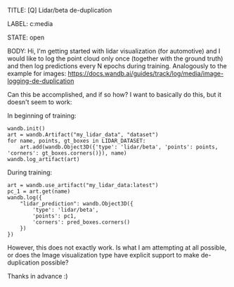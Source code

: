 TITLE:
[Q] Lidar/beta de-duplication

LABEL:
c:media

STATE:
open

BODY:
Hi, I'm getting started with lidar visualization (for automotive) and I would like to log the point cloud only once (together with the ground truth) and then log predictions every N epochs during training. Analogously to the example for images:
https://docs.wandb.ai/guides/track/log/media/image-logging-de-duplication

Can this be accomplished, and if so how? I want to basically do this, but it doesn't seem to work:

In beginning of training:
```
wandb.init()
art = wandb.Artifact("my_lidar_data", "dataset")
for name, points, gt_boxes in LIDAR_DATASET:
    art.add(wandb.Object3D({'type': 'lidar/beta', 'points': points, 'corners': gt_boxes.corners()}), name)
wandb.log_artifact(art)
```

During training:
```
art = wandb.use_artifact("my_lidar_data:latest")
pc_1 = art.get(name)
wandb.log({
    "lidar_prediction": wandb.Object3D({
        'type': 'lidar/beta', 
        'points': pc1, 
        'corners': pred_boxes.corners()
    })
})
```

However, this does not exactly work. Is what I am attempting at all possible, or does the Image visualization type have explicit support to make de-duplication possible?

Thanks in advance :) 

